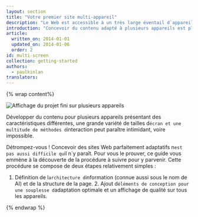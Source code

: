 ```yaml
---
layout: section
title: "Votre premier site multi-appareil"
description: "Le Web est accessible à un très large éventail d`appareils, depuis les téléphones équipés de petits écrans jusqu`aux téléviseurs au format XXL. Découvrez comment créer un site qui fonctionne parfaitement sur tous ces appareils."
introduction: "Concevoir du contenu adapté à plusieurs appareils est plus simple qu`il n`y paraît. Ce guide vous explique comment créer une page de destination de produit pour notre <a href='https://www.udacity.com/course/cs256'>Cours CS256 : Développement de contenu Web pour mobile</a> qui fonctionne parfaitement sur différents types d`appareil."
article:
  written_on: 2014-01-01
  updated_on: 2014-01-06
  order: 2
id: multi-screen
collection: getting-started
authors:
  - paulkinlan
translators:
---
```


{% wrap content%}

<img src="images/finaloutput-2x.jpg" alt="Affichage du projet fini sur plusieurs appareils">

Développer du contenu pour plusieurs appareils présentant des caractéristiques différentes, une grande variété de tailles d`écran et une multitude de méthodes d`interaction peut paraître intimidant, voire impossible.

Détrompez-vous ! Concevoir des sites Web parfaitement adaptatifs n`est pas aussi difficile qu`il n`y paraît. Pour vous le prouver, ce guide vous emmène à la découverte de la procédure à suivre pour y parvenir. Cette procédure se compose de deux étapes relativement simples :

1. Définition de l`architecture d`information (connue aussi sous le nom de AI) et de la structure de la page. 2. Ajout d`éléments de conception pour une souplesse d`adaptation optimale et un affichage de qualité sur tous les appareils.

{% endwrap %}

